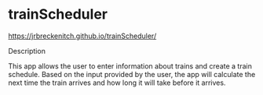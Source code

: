 # trainScheduler

https://jrbreckenitch.github.io/trainScheduler/

Description

This app allows the user to enter information about trains and create a train schedule. Based on the input provided by the user, the app will calculate the next time the train arrives and how long it will take before it arrives.
